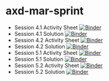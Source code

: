 # axd-mar-sprint

- Session 4.1 Activity Sheet [![Binder](https://mybinder.org/badge_logo.svg)](https://mybinder.org/v2/gh/jpauwels/axd-mar-sprint/HEAD?labpath=activity-sheets%2Faxd-4-1-activity-sheet.ipynb)
- Session 4.1 Solution [![Binder](https://mybinder.org/badge_logo.svg)](https://mybinder.org/v2/gh/jpauwels/axd-mar-sprint/HEAD?labpath=solutions%2Faxd-4-1-solution.ipynb)
- Session 4.2 Activity Sheet [![Binder](https://mybinder.org/badge_logo.svg)](https://mybinder.org/v2/gh/jpauwels/axd-mar-sprint/HEAD?labpath=activity-sheets%2Faxd-4-2-activity-sheet.ipynb)
- Session 4.2 Solution [![Binder](https://mybinder.org/badge_logo.svg)](https://mybinder.org/v2/gh/jpauwels/axd-mar-sprint/HEAD?labpath=solutions%2Faxd-4-2-solution.ipynb)
- Session 5.1 Activity Sheet [![Binder](https://mybinder.org/badge_logo.svg)](https://mybinder.org/v2/gh/jpauwels/axd-mar-sprint/HEAD?labpath=activity-sheets%2Faxd-5-1-activity-sheet.ipynb)
- Session 5.1 Solution [![Binder](https://mybinder.org/badge_logo.svg)](https://mybinder.org/v2/gh/jpauwels/axd-mar-sprint/HEAD?labpath=solutions%2Faxd-5-1-solution.ipynb)
- Session 5.2 Activity Sheet [![Binder](https://mybinder.org/badge_logo.svg)](https://mybinder.org/v2/gh/jpauwels/axd-mar-sprint/HEAD?labpath=activity-sheets%2Faxd-5-2-activity-sheet.ipynb)
- Session 5.2 Solution [![Binder](https://mybinder.org/badge_logo.svg)](https://mybinder.org/v2/gh/jpauwels/axd-mar-sprint/HEAD?labpath=solutions%2Faxd-5-2-solution.ipynb)
